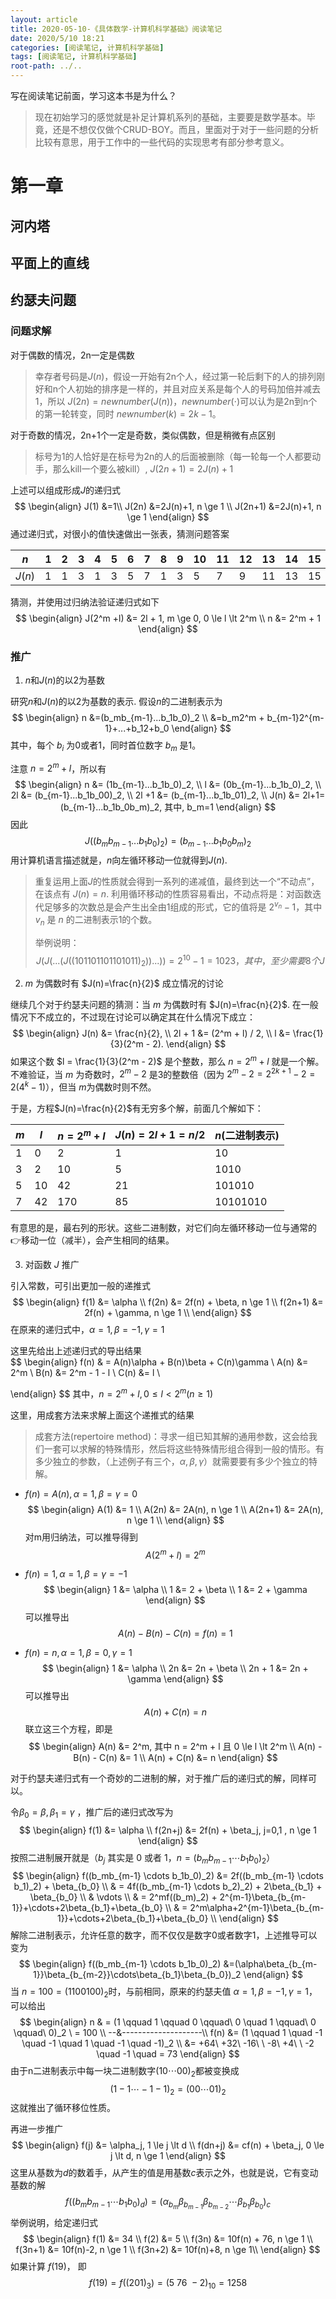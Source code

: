 ```yaml
---
layout: article
title: 2020-05-10-《具体数学-计算机科学基础》阅读笔记
date: 2020/5/10 18:21
categories: [阅读笔记, 计算机科学基础]
tags: [阅读笔记, 计算机科学基础]
root-path: ../..
---
```


写在阅读笔记前面，学习这本书是为什么？

> 现在初始学习的感觉就是补足计算机系列的基础，主要要是数学基本。毕竟，还是不想仅仅做个CRUD-BOY。而且，里面对于对于一些问题的分析比较有意思，用于工作中的一些代码的实现思考有部分参考意义。

# 第一章

## 河内塔

## 平面上的直线

## 约瑟夫问题

### 问题求解

对于偶数的情况，2n一定是偶数

> 幸存者号码是$J(n)$，假设一开始有2n个人，经过第一轮后剩下的人的排列刚好和n个人初始的排序是一样的，并且对应关系是每个人的号码加倍并减去1，所以 $J(2n)=newnumber(J(n))$，$newnumber(\cdot)$可以认为是2n到n个的第一轮转变，同时 $newnumber(k)=2k-1$。

对于奇数的情况，2n+1个一定是奇数，类似偶数，但是稍微有点区别

> 标号为1的人恰好是在标号为2n的人的后面被删除（每一轮每一个人都要动手，那么kill一个要么被kill）, $J(2n+1)=2J(n)+1$

上述可以组成形成$J$的递归式 
$$
\begin{align}
J(1) &=1\\
J(2n) &=2J(n)+1, n \ge 1 \\
J(2n+1) &=2J(n)+1, n \ge 1
\end{align}
$$
通过递归式，对很小的值快速做出一张表，猜测问题答案

| $n$    | 1    | 2    | 3    | 4    | 5    | 6    | 7    | 8    | 9    | 10   | 11   | 12   | 13   | 14   | 15   | 16   |
| ------ | ---- | ---- | ---- | ---- | ---- | ---- | ---- | ---- | ---- | ---- | ---- | ---- | ---- | ---- | ---- | ---- |
| $J(n)$ | 1    | 1    | 3    | 1    | 3    | 5    | 7    | 1    | 3    | 5    | 7    | 9    | 11   | 13   | 15   | 1    |

猜测，并使用过归纳法验证递归式如下
$$
\begin{align}
J(2^m +l) &= 2l + 1, m \ge 0, 0 \le l \lt 2^m \\
n &= 2^m + 1
\end{align}
$$

### 推广

1. $n$和$J(n)$的以2为基数

研究$n$和$J(n)$的以2为基数的表示. 假设$n$的二进制表示为
$$
\begin{align}
n &=(b_mb_{m-1}...b_1b_0)_2 \\ 
  &=b_m2^m + b_{m-1}2^{m-1}+...+b_12+b_0
\end{align}
$$
其中，每个 $b_i$ 为0或者1，同时首位数字 $b_m$ 是1。

注意 $n=2^m+l$，所以有
$$
\begin{align}
n &= (1b_{m-1}...b_1b_0)_2, \\
l &= (0b_{m-1}...b_1b_0)_2, \\
2l &= (b_{m-1}...b_1b_00)_2, \\
2l +1 &= (b_{m-1}...b_1b_01)_2, \\
J(n) &= 2l+1= (b_{m-1}...b_1b_0b_m)_2, 其中, b_m=1
\end{align}
$$
因此
$$
J((b_mb_{m-1}...b_1b_0)_2) = (b_{m-1}...b_1b_0b_m)_2
$$
用计算机语言描述就是，$n$向左循环移动一位就得到$J(n)$.

> 重复运用上面$J$的性质就会得到一系列的递减值，最终到达一个“不动点”，在该点有 $J(n)=n$. 利用循环移动的性质容易看出，不动点将是：对函数迭代足够多的次数总是会产生出全由1组成的形式，它的值将是 $2^{v_n}-1$，其中 $v_n$ 是 $n$ 的二进制表示1的个数。
>
> 举例说明：
> $$
> J(J(...(J((101101101101011)_2))...))=2^{10}-1=1023，其中，至少需要8个J
> $$

2. $m$ 为偶数时有 $J(n)=\frac{n}{2}$ 成立情况的讨论

继续几个对于约瑟夫问题的猜测：当 $m$ 为偶数时有 $J(n)=\frac{n}{2}$. 在一般情况下不成立的，不过现在讨论可以确定其在什么情况下成立：
$$
\begin{align}
J(n) &= \frac{n}{2}, \\
2l + 1 &= (2^m + l) / 2, \\
l &= \frac{1}{3}(2^m - 2).
\end{align}
$$
如果这个数 $l = \frac{1}{3}(2^m - 2)$ 是个整数，那么 $n = 2^m + l$ 就是一个解。不难验证，当 $m$ 为奇数时，$2^m - 2$ 是3的整数倍（因为 $2^m - 2 = 2^{2k+1} - 2 = 2(4^k-1)$），但当 $m$为偶数时则不然。

于是，方程$J(n)=\frac{n}{2}$有无穷多个解，前面几个解如下：

| $m$  | $l$  | $n = 2^m + l$ | $J(n) = 2l+1 = n/2$ | $n$(二进制表示) |
| ---- | ---- | ------------- | ------------------- | --------------- |
| 1    | 0    | 2             | 1                   | 10              |
| 3    | 2    | 10            | 5                   | 1010            |
| 5    | 10   | 42            | 21                  | 101010          |
| 7    | 42   | 170           | 85                  | 10101010        |

有意思的是，最右列的形状。这些二进制数，对它们向左循环移动一位与通常的👉移动一位（减半），会产生相同的结果。

3. 对函数 $J$ 推广

引入常数，可引出更加一般的递推式
$$
\begin{align}
f(1) &= \alpha \\
f(2n) &= 2f(n) + \beta, n \ge 1 \\
f(2n+1) &= 2f(n) + \gamma, n \ge 1 \\
\end{align}
$$
在原来的递归式中，$\alpha=1, \beta=-1, \gamma=1$

这里先给出上述递归式的导出结果  
$$
\begin{align}
f(n) & = A(n)\alpha + B(n)\beta + C(n)\gamma \\
A(n) &= 2^m \\
B(n) &= 2^m - 1 - l \\
C(n) &= l \\

\end{align}
$$
其中，$n = 2^m+l, 0 \le l \lt 2^m(n \ge 1)$

这里，用成套方法来求解上面这个递推式的结果

> 成套方法(repertoire method)：寻求一组已知其解的通用参数，这会给我们一套可以求解的特殊情形，然后将这些特殊情形组合得到一般的情形。有多少独立的参数，（上述例子有三个，$\alpha, \beta, \gamma$）就需要要有多少个独立的特解。

- $f(n) = A(n), \alpha = 1, \beta = \gamma = 0$
  $$
  \begin{align}
  A(1) &= 1 \\
  A(2n) &= 2A(n), n \ge 1 \\
  A(2n+1) &= 2A(n), n \ge 1 \\
  \end{align}
  $$
  对m用归纳法，可以推导得到
  $$
  A(2^m+l) = 2^m
  $$
  

- $f(n) = 1, \alpha = 1, \beta = \gamma = -1$
  $$
  \begin{align}
  1 &= \alpha \\
  1 &= 2 + \beta \\
  1 &= 2 + \gamma
  \end{align}
  $$
  可以推导出
  $$
  A(n) - B(n) - C(n) = f(n) = 1
  $$
  

- $f(n) = n, \alpha = 1, \beta = 0, \gamma = 1$
  $$
  \begin{align}
  1 &= \alpha \\
  2n &= 2n + \beta \\
  2n + 1 &= 2n + \gamma
  \end{align}
  $$
  可以推导出
  $$
  A(n) + C(n) = n
  $$
  联立这三个方程，即是
  $$
  \begin{align}
  A(n) &= 2^m, 其中 n = 2^m + l 且 0 \le l \lt 2^m \\
  A(n) - B(n) - C(n) &= 1 \\
  A(n) + C(n) &= n
  \end{align}
  $$
  

对于约瑟夫递归式有一个奇妙的二进制的解，对于推广后的递归式的解，同样可以。

令$\beta_0=\beta, \beta_1=\gamma$ ，推广后的递归式改写为
$$
\begin{align}
f(1) &= \alpha \\
f(2n+j) &= 2f(n) + \beta_j, j=0,1 , n \ge 1
\end{align}
$$
按照二进制展开就是（$b_j$ 其实是 0 或者 1，$n=(b_mb_{m-1} \cdots b_1b_0)_2$）
$$
\begin{align}
f((b_mb_{m-1} \cdots b_1b_0)_2) &= 2f((b_mb_{m-1} \cdots b_1)_2) + \beta_{b_0} \\
& = 4f((b_mb_{m-1} \cdots b_2)_2) + 2\beta_{b_1} + \beta_{b_0} \\
& \vdots \\
& = 2^mf((b_m)_2) + 2^{m-1}\beta_{b_{m-1}}+\cdots+2\beta_{b_1}+\beta_{b_0} \\
& = 2^m\alpha+2^{m-1}\beta_{b_{m-1}}+\cdots+2\beta_{b_1}+\beta_{b_0} \\
\end{align}
$$
解除二进制表示，允许任意的数字，而不仅仅是数字0或者数字1，上述推导可以变为
$$
\begin{align}
f((b_mb_{m-1} \cdots b_1b_0)_2) &=(\alpha\beta_{b_{m-1}}\beta_{b_{m-2}}\cdots\beta_{b_1}\beta_{b_0})_2
\end{align}
$$
当 $n=100=(1100100)_2$时，与前相同，原来的约瑟夫值 $\alpha=1, \beta=-1, \gamma=1$，可以给出
$$
\begin{align}
n & = (1 \qquad 1 \qquad 0 \qquad\ 0 \quad 1 \qquad\ 0 \qquad\ 0)_2 \ = 100 \\
--&--------------------\\
f(n) &= (1 \qquad 1 \quad -1 \quad -1 \quad 1 \quad -1 \quad -1)_2 \\
&= +64\ +32\ -16\ \ -8\ +4\ \ -2 \quad -1 \quad = 73
\end{align}
$$
由于n二进制表示中每一块二进制数字$(10\cdots00)_2$都被变换成
$$
(1-1\cdots-1-1)_2=(00\cdots01)_2
$$
这就推出了循环移位性质。

再进一步推广
$$
\begin{align}
f(j) &= \alpha_j, 1 \le j \lt d \\
f(dn+j) &= cf(n) + \beta_j, 0 \le j \lt d, n \ge 1
\end{align}
$$
这里从基数为$d$的数着手，从产生的值是用基数$c$表示之外，也就是说，它有变动基数的解
$$
f((b_mb_{m-1}\cdots b_1b_0)_d) = (\alpha_{b_m}\beta_{b_{m-1}}\beta_{b_{m-2}}\cdots\beta_{b_1}\beta_{b_0})_c
$$
举例说明，给定递归式
$$
\begin{align}
f(1) &= 34 \\
f(2) &= 5 \\
f(3n) &= 10f(n) + 76, n \ge 1 \\
f(3n+1) &= 10f(n)-2, n \ge 1 \\
f(3n+2) &= 10f(n)+8, n \ge 1\\
\end{align}
$$
如果计算 $f(19)$， 即
$$
f(19)=f((201)_3)=(5\ 76\ -2)_{10}=1258
$$


